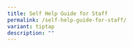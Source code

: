 ```yaml
---
title: Self Help Guide for Staff
permalink: /self-help-guide-for-staff/
variant: tiptap
description: ""
---
```

<p></p>
<p></p>
<p></p>